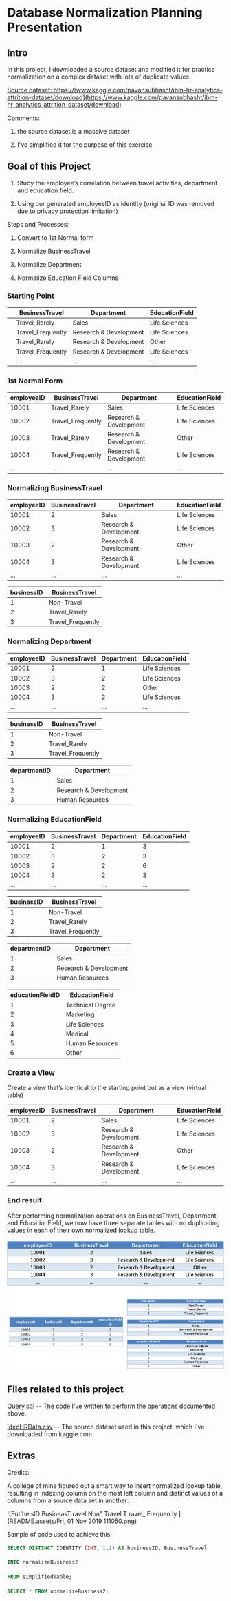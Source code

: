 # Database  Normalization Planning Presentation 

## Intro

In this project, I downloaded a source dataset and modified it for practice normalization on a complex dataset with lots of duplicate values.

[Source dataset: https](https://www.kaggle.com/pavansubhasht/ibm-hr-analytics-attrition-dataset/download)[://](https://www.kaggle.com/pavansubhasht/ibm-hr-analytics-attrition-dataset/download)[www.kaggle.com/pavansubhasht/ibm-hr-analytics-attrition-dataset/download](https://www.kaggle.com/pavansubhasht/ibm-hr-analytics-attrition-dataset/download)

Comments:

1. the source dataset is a massive dataset

2. I've simplified it for the purpose of this exercise



## Goal of this Project

1. Study the employee’s correlation between travel activities, department and education field.

2. Using our generated employeeID as identity (original ID was removed due to privacy protection limitation)

Steps and Processes:

1. Convert to 1st Normal form

2. Normalize BusinessTravel

3. Normalize Department

4. Normalize Education Field Columns



### Starting Point  

|      | **BusinessTravel** | **Department**         | **EducationField** |
| ---- | ------------------ | ---------------------- | ------------------ |
|      | Travel_Rarely      | Sales                  | Life Sciences      |
|      | Travel_Frequently  | Research & Development | Life Sciences      |
|      | Travel_Rarely      | Research & Development | Other              |
|      | Travel_Frequently  | Research & Development | Life Sciences      |
|      | …                  | …                      | …                  |

### 1st Normal Form  

| **employeeID** | **BusinessTravel** | **Department**         | **EducationField** |
| -------------- | ------------------ | ---------------------- | ------------------ |
| 10001          | Travel_Rarely      | Sales                  | Life Sciences      |
| 10002          | Travel_Frequently  | Research & Development | Life Sciences      |
| 10003          | Travel_Rarely      | Research & Development | Other              |
| 10004          | Travel_Frequently  | Research & Development | Life Sciences      |
| …              | …                  | …                      | …                  |

### Normalizing BusinessTravel  

| **employeeID** | **BusinessTravel** | **Department**         | **EducationField** |
| -------------- | ------------------ | ---------------------- | ------------------ |
| 10001          | 2                  | Sales                  | Life Sciences      |
| 10002          | 3                  | Research & Development | Life Sciences      |
| 10003          | 2                  | Research & Development | Other              |
| 10004          | 3                  | Research & Development | Life Sciences      |
| …              | …                  | …                      | …                  |

| **businessID** | **BusinessTravel** |
| -------------- | ------------------ |
| 1              | Non-Travel         |
| 2              | Travel_Rarely      |
| 3              | Travel_Frequently  |



### Normalizing Department  

| **employeeID** | **BusinessTravel** | **Department** | **EducationField** |
| -------------- | ------------------ | -------------- | ------------------ |
| 10001          | 2                  | 1              | Life Sciences      |
| 10002          | 3                  | 2              | Life Sciences      |
| 10003          | 2                  | 2              | Other              |
| 10004          | 3                  | 2              | Life Sciences      |
| …              | …                  | …              | …                  |

| **businessID** | **BusinessTravel** |
| -------------- | ------------------ |
| 1              | Non-Travel         |
| 2              | Travel_Rarely      |
| 3              | Travel_Frequently  |

| **departmentID** | **Department**         |
| ---------------- | ---------------------- |
| 1                | Sales                  |
| 2                | Research & Development |
| 3                | Human Resources        |

### Normalizing EducationField  

| **employeeID** | **BusinessTravel** | **Department** | **EducationField** |
| -------------- | ------------------ | -------------- | ------------------ |
| 10001          | 2                  | 1              | 3                  |
| 10002          | 3                  | 2              | 3                  |
| 10003          | 2                  | 2              | 6                  |
| 10004          | 3                  | 2              | 3                  |
| …              | …                  | …              | …                  |

| **businessID** | **BusinessTravel** |
| -------------- | ------------------ |
| 1              | Non-Travel         |
| 2              | Travel_Rarely      |
| 3              | Travel_Frequently  |

| **departmentID** | **Department**         |
| ---------------- | ---------------------- |
| 1                | Sales                  |
| 2                | Research & Development |
| 3                | Human Resources        |

| **educationFieldID** | **EducationField** |
| -------------------- | ------------------ |
| 1                    | Technical Degree   |
| 2                    | Marketing          |
| 3                    | Life Sciences      |
| 4                    | Medical            |
| 5                    | Human Resources    |
| 6                    | Other              |



### Create a View

Create a view that’s identical to the starting point but as a view (virtual table)

| **employeeID** | **BusinessTravel** | **Department**         | **EducationField** |
| -------------- | ------------------ | ---------------------- | ------------------ |
| 10001          | 2                  | Sales                  | Life Sciences      |
| 10002          | 3                  | Research & Development | Life Sciences      |
| 10003          | 2                  | Research & Development | Other              |
| 10004          | 3                  | Research & Development | Life Sciences      |
| …              | …                  | …                      | …                  |



### End result

After performing normalization operations on BusinessTravel, Department, and EducationField, we now have three separate tables with no duplicating values in each of their own normalized lookup table.

![image-20191101110354851](README.assets/image-20191101110354851.png)

## Files related to this project

 [Query.sql](https://github.com/stan587/BVC_TSI_Database_Administration_Fundamentals/blob/master/Normalization_Exercise/Query.sql) -- The code I've written to perform the operations documented above.

[idedHRData.csv](https://github.com/stan587/BVC_TSI_Database_Administration_Fundamentals/blob/master/Normalization_Exercise/idedHRData.csv) -- The source dataset used in this project, which I've downloaded from kaggle.com





## Extras

Credits:

[@EnzaWard]: https://github.com/EnzaWard

 A college of mine figured out a smart way to insert normalized lookup table, resulting in indexing column on the most left column and distinct values of a columns from a source data set in another:

 ![Eut'he:slD BusineasT ravel  Non" Travel  T ravel_ Frequen ly ](README.assets/Fri, 01 Nov 2019 111050.png) 

Sample of code used to achieve this:

```sql
SELECT DISTINCT IDENTITY (INT, 1,1) AS businessID, BusinessTravel 

INTO normalizeBusiness2 

FROM simplifiedTable; 

SELECT * FROM normalizeBusiness2; 
```


